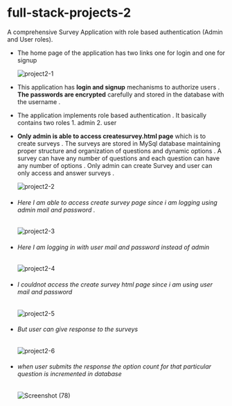 # full-stack-projects-2

A comprehensive Survey Application with role based authentication (Admin and User roles).

- The home page of the application has two links one for login and one for signup

  ![project2-1](https://github.com/Kedhar193/full-stack-projects-2/assets/115712936/03c0954c-32ad-405b-8368-0f276b5ea3c2)

  

- This application has **login and signup** mechanisms to authorize users . **The passwords are encrypted** carefully and stored in the database with the username .

  

- The application implements role based authentication . It basically contains two roles 1. admin   2. user




- **Only admin is able to access createsurvey.html page** which is to create surveys . The surveys are stored in MySql database maintaining proper structure and organization of questions and dynamic options . A survey can have any number of questions and each question can have any number of options . Only admin can create Survey and user can only access and answer surveys .

  ![project2-2](https://github.com/Kedhar193/full-stack-projects-2/assets/115712936/4b20a668-31da-476e-ac35-2b77833f0be6)




- ###### Here I am able to access create survey page since i am logging using admin mail and password .

  
  ![project2-3](https://github.com/Kedhar193/full-stack-projects-2/assets/115712936/156176a3-ba27-4275-b98a-13d575f2aa72)



- ###### Here I am logging in with user mail and password instead of admin


  ![project2-4](https://github.com/Kedhar193/full-stack-projects-2/assets/115712936/2f288013-8a6c-4eeb-8e25-8dedd69fb4e1)




- ###### I couldnot access the create survey html page since i am using user mail and password

  ![project2-5](https://github.com/Kedhar193/full-stack-projects-2/assets/115712936/e7fea351-cf61-470b-a447-fefd1c6b1c8f)




- ###### But user can give response to the surveys

  ![project2-6](https://github.com/Kedhar193/full-stack-projects-2/assets/115712936/3608e295-d13e-4696-a872-8147feb78307)




- ###### when user submits the response the option count for that particular question is incremented in database


  ![Screenshot (78)](https://github.com/Kedhar193/full-stack-projects-2/assets/115712936/995f1571-4ed6-41e9-b31d-a8c6606bddc1)



